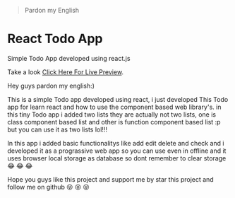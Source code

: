 > Pardon my English

# React Todo App

Simple Todo App developed using react.js

Take a look [Click Here For Live Preview](http://dennis-neduvelil.github.io/React-TodoApp/).

Hey guys
pardon my english:)

This is a simple Todo app developed using react, i just developed This Todo app for learn react and how to use the component based web library's. in this tiny Todo app i added two lists they are actually not two lists, one is class component based list and other is function component based list :p but you can use it as two lists lol!!!

In this app i added basic functionalitys like add edit delete and check and i developed it as a prograssive web app so you can use even in offline and it uses browser local storage as database so dont remember to clear storage 	:joy:	:joy:	:joy:

Hope you guys like this project and support me by star this project and follow me on github :stuck_out_tongue_closed_eyes: :stuck_out_tongue_closed_eyes: :stuck_out_tongue_closed_eyes:


